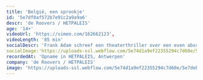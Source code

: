 ```yaml
---
title: 'België, een sprookje'
id: '5e7df0af572b7e91c2a9a9a6'
descr: 'de Roovers / HETPALEIS'
age: '14+'
videoUrl: 'https://vimeo.com/162662123',
videoLength: '85 min'
socialDescr: 'Frank Adam schreef een theaterthriller over een even absurd als merkwaardig land, België, waarin het zoontje van een buurman verdwijnt en het buurmeisje zichzelf ophangt. De paranormaal begaafde kolonel en de melkboer die de toekomst leest in melk, onderzoeken beide zaken. Wat hebben de zoon en de vrouw van de boswachter gezien? En waar is de boswachter? "België, een sprookje", is een gruwelijke en bevreemdende whodunit dat zich afspeelt in de toekomst, aan het einde van België, een zinkend land.'
socialImage:'https://uploads-ssl.webflow.com/5e74d1a9ef22355294c7d60e/5e7debf036e6376a3ea7d34f_BELGIE_deRoovers_StefStessel_web.jpg'
recordedAt: 'Opname in HETPALEIS, Antwerpen'
company: 'de Roovers / HETPALEIS'
image: 'https://uploads-ssl.webflow.com/5e74d1a9ef22355294c7d60e/5e7debf036e6376a3ea7d34f_BELGIE_deRoovers_StefStessel_web.jpg'
---
```

